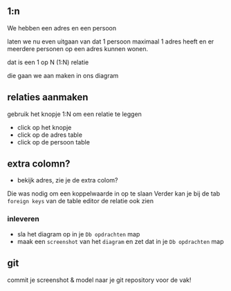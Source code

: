 ## 1:n

We hebben een adres en een persoon

laten we nu even uitgaan van dat 1 persoon maximaal 1 adres heeft
en er meerdere personen op een adres kunnen wonen.

dat is een 1 op N (1:N) relatie

die gaan we aan maken in ons diagram



## relaties aanmaken

gebruik het knopje 1:N om een relatie te leggen

- click op het knopje
- click op de adres table
- click op de persoon table

## extra colomn?

- bekijk adres, zie je de extra colom?

Die was nodig om een koppelwaarde in op te slaan
Verder kan je bij de tab `foreign keys` van de table editor de relatie ook zien


### inleveren
- sla het diagram op in je `Db opdrachten` map
- maak een `screenshot` van het `diagram` en zet dat in je `Db opdrachten` map


## git

commit je screenshot & model naar je git repository voor de vak!
